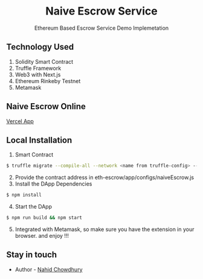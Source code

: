 <h1 align="center">
  Naive Escrow Service
</h1>

<p align="center"> Ethereum Based Escrow Service Demo Implemetation
<p align="center">
  
## Technology Used

1. Solidity Smart Contract
2. Truffle Framework
3. Web3 with Next.js
4. Ethereum Rinkeby Testnet
5. Metamask
  
## Naive Escrow Online
[Vercel App](https://eth-escrow.vercel.app/)
  
## Local Installation
1. Smart Contract
```bash
$ truffle migrate --compile-all --network <name from truffle-config> --reset
```
2. Provide the contract address in eth-escrow/app/configs/naiveEscrow.js
3. Install the DApp Dependencies
```bash
$ npm install
```
4. Start the DApp
```bash
$ npm run build && npm start
```
5. Integrated with Metamask, so make sure you have the extension in your browser. and enjoy !!!
  

## Stay in touch

- Author - [Nahid Chowdhury](https://bd.linkedin.com/in/nahid-chowdhury)
